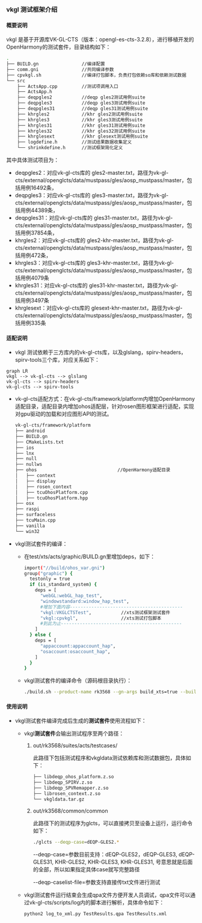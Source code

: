 ### vkgl 测试框架介绍

#### 概要说明

vkgl 是基于开源库VK-GL-CTS（版本：opengl-es-cts-3.2.8），进行移植开发的OpenHarmony的测试套件，目录结构如下：

```bash
.
├── BUILD.gn				//编译配置
├── comm.gni				//共同编译参数
├── cpvkgl.sh				//编译打包脚本，负责打包依赖so库和依赖测试数据
└── src
    ├── ActsApp.cpp			//测试项调用入口
    ├── ActsApp.h			
    ├── deqpgles2			//deqp gles2测试用例suite
    ├── deqpgles3			//deqp gles3测试用例suite
    ├── deqpgles31			//deqp gles31测试用例suite
    ├── khrgles2			//khr gles2测试用例suite
    ├── khrgles3			//khr gles3测试用例suite
    ├── khrgles31			//khr gles31测试用例suite
    ├── khrgles32			//khr gles32测试用例suite
    ├── khrglesext			//khr glesext测试用例suite
    ├── logdefine.h			//测试结果数据收集定义
    └── shrinkdefine.h		//测试框架简化定义
```

其中具体测试项目为：

* deqpgles2：对应vk-gl-cts库的 gles2-master.txt，路径为vk-gl-cts/external/openglcts/data/mustpass/gles/aosp_mustpass/master，包括用例16492条，
* deqpgles3：对应vk-gl-cts库的 gles3-master.txt，路径为vk-gl-cts/external/openglcts/data/mustpass/gles/aosp_mustpass/master，包括用例44389条，
* deqpgles31：对应vk-gl-cts库的 gles31-master.txt，路径为vk-gl-cts/external/openglcts/data/mustpass/gles/aosp_mustpass/master，包括用例37854条，
* khrgles2：对应vk-gl-cts库的 gles2-khr-master.txt，路径为vk-gl-cts/external/openglcts/data/mustpass/gles/aosp_mustpass/master，包括用例472条，
* khrgles3：对应vk-gl-cts库的 gles3-khr-master.txt，路径为vk-gl-cts/external/openglcts/data/mustpass/gles/aosp_mustpass/master，包括用例4079条
* khrgles31：对应vk-gl-cts库的 gles31-khr-master.txt，路径为vk-gl-cts/external/openglcts/data/mustpass/gles/aosp_mustpass/master，包括用例3497条
* khrglesext：对应vk-gl-cts库的 glesext-khr-master.txt，路径为vk-gl-cts/external/openglcts/data/mustpass/gles/aosp_mustpass/master，包括用例335条

#### 适配说明

* vkgl 测试依赖于三方库内的vk-gl-cts库，以及glslang，spirv-headers，spirv-tools三个库，对应关系如下：

```mermaid
graph LR
vkgl --> vk-gl-cts --> glslang
vk-gl-cts --> spirv-headers
vk-gl-cts --> spirv-tools
```

* vk-gl-cts适配方式：在vk-gl-cts/framework/platform内增加OpenHarmony适配目录，适配目录内增加ohos适配层，针对rosen图形框架进行适配，实现对gpu驱动的加载和对应图形API的测试。

  ```bash
  vk-gl-cts/framework/platform
  ├── android
  ├── BUILD.gn
  ├── CMakeLists.txt
  ├── ios
  ├── lnx
  ├── null
  ├── nullws
  ├── ohos								//OpenHarmony适配目录
  │   ├── context
  │   ├── display
  │   ├── rosen_context
  │   ├── tcuOhosPlatform.cpp
  │   ├── tcuOhosPlatform.hpp
  ├── osx
  ├── raspi
  ├── surfaceless
  ├── tcuMain.cpp
  ├── vanilla
  └── win32
  ```

  

* vkgl测试套件的编译：

  * 在test/xts/acts/graphic/BUILD.gn里增加deps，如下：

    ```bash
    import("//build/ohos_var.gni")
    group("graphic") {
      testonly = true
      if (is_standard_system) {
        deps = [
          "webGL:webGL_hap_test",
          "windowstandard:window_hap_test",
          #增加下面内容------------------------------------------
          "vkgl:VKGLCTSTest",			//xts测试框架测试套件
          "vkgl:cpvkgl",				//xts测试打包脚本
          #到此为止---------------------------------------------
        ]
      } else {
        deps = [
          "appaccount:appaccount_hap",
          "osaccount:osaccount_hap",
        ]
      }
    }
    ```

    

  * vkgl测试套件的编译命令（源码根目录执行）：

    ```bash
    ./build.sh --product-name rk3568 --gn-args build_xts=true --build-target "acts" --gn-args is_standard_system=true
    ```

#### 使用说明

* vkgl测试套件编译完成后生成的**测试套件**使用流程如下：

  * vkgl**测试套件**会输出测试程序至两个路径：

    1. out/rk3568/suites/acts/testcases/

       此路径下包括测试程序和vkgldata测试依赖库和测试数据包，具体如下：

       ```bash
       ├── libdeqp_ohos_platform.z.so
       ├── libdeqp_SPIRV.z.so
       ├── libdeqp_SPVRemapper.z.so
       ├── librosen_context.z.so
       └── vkgldata.tar.gz
       ```
       
    2. out/rk3568/common/common

       此路径下的测试程序为glcts，可以直接拷贝至设备上运行，运行命令如下：
       
       ```bash
       ./glcts --deqp-case=dEQP-GLES2.*
       ```
       
       --deqp-case=参数目前支持：dEQP-GLES2，dEQP-GLES3, dEQP-GLES31, KHR-GLES2, KHR-GLES3, KHR-GLES31, 号意思就是后面的全部，所以如果指定具体case就写完整路径
       
       --deqp-caselist-file=参数支持直接传txt文件进行测试

  * vkgl测试套件运行结束会生成qpa文件方便开发人员调试，qpa文件可以通过vk-gl-cts/scripts/log内的脚本进行解析，具体命令如下：

    ```bash
    python2 log_to_xml.py TestResults.qpa TestResults.xml
    ```